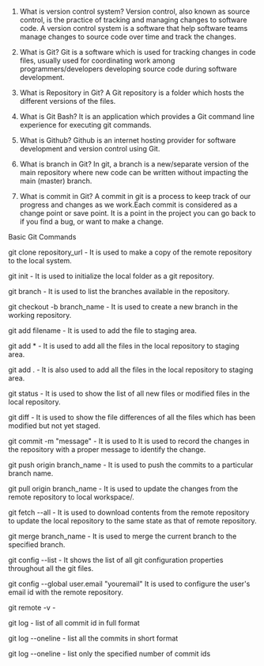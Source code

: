 
1) What is version control system?
Version control, also known as source control, is the practice of tracking and managing changes to software code. A version control system is a software that help software teams manage changes to source code over time and track the changes.

2) What is Git?
 Git is a software which is used for tracking changes in code files, usually used for coordinating work among programmers/developers developing source code during software development.

3) What is Repository in Git?
  A Git repository is a folder which hosts the different versions of the files. 

4) What is Git Bash?
  It is an application which provides a Git command line experience for executing git commands.

5) What is Github?
   Github is an internet hosting provider for software development and version control using Git.

6) What is branch in Git?
  In git, a branch is a new/separate version of the main repository where new code can be written without impacting the main (master) branch.

7) What is commit in Git?
  A commit in git is a process to keep track of our progress and changes as we work.Each commit is considered as a change point or save point. It is a point in the project you can go back to if you find a bug, or want to make a change.



Basic Git Commands

git clone repository_url - It is used to make a copy of the remote repository to the local system.

git init - It is used to initialize the local folder as a git repository.

git branch - It is used to list the branches available in the repository.

git checkout -b branch_name - It is used to create a new branch in the working repository.

git add filename - It is used to add the file to staging area.

git add * - It is used to add all the files in the local repository to staging area.

git add . - It is also used to add all the files in the local repository to staging area.

git status - It is used to show the list of all new files or modified files in the local repository.

git diff - It is used to show the file differences of all the files which has been modified but not yet staged.

git commit -m "message" - It is used to It is used to record the changes in the repository with a proper message to identify the change.

git push origin branch_name - It is used to push the commits to a particular branch name.

git pull origin branch_name - It is used to update the changes from the remote repository to local workspace/.

git fetch --all - It is used to download contents from the remote repository to update the local repository to the same state as that of remote repository.

git merge branch_name - It is used to merge the current branch to the specified branch. 

git config --list - It shows the list of all git configuration properties throughout all the git files.

git config --global user.email "youremail" It is used to configure the user's email id with the remote repository.

git remote -v - 

git log - list of all commit id in full format

git log --oneline - list all the commits in short format

git log --oneline <num> - list only the specified number of commit ids



